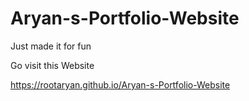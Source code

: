 # Aryan-s-Portfolio-Website
Just made it for fun


Go visit this Website

https://rootaryan.github.io/Aryan-s-Portfolio-Website
